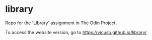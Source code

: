 # library
Repo for the 'Library' assignment in The Odin Project.

To access the website version, go to https://vicusb.github.io/library/
